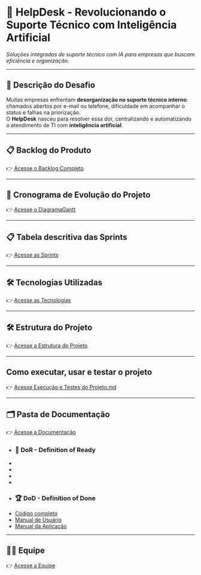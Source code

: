 # 📌 HelpDesk - Revolucionando o Suporte Técnico com Inteligência Artificial  

_Soluções integradas de suporte técnico com IA para empresas que buscam eficiência e organização._

---

## 📝 Descrição do Desafio  
Muitas empresas enfrentam **desorganização no suporte técnico interno**: chamados abertos por e-mail ou telefone, dificuldade em acompanhar o status e falhas na priorização.  
O **HelpDesk** nasceu para resolver essa dor, centralizando e automatizando o atendimento de TI com **inteligência artificial**.

---

## 📋 Backlog do Produto  

👉 [Acesse o Backlog Completo]()

---

## 📆 Cronograma de Evolução do Projeto  

👉 [Acesse o DiagramaGantt]()

---

## 📋 Tabela descritiva das Sprints  

👉 [Acesse as Sprints]()

---

## 🛠 Tecnologias Utilizadas  

👉 [Acesse as Tecnologias]()

---

## 🛠 Estrutura do Projeto

👉 [Acesse a Estrutura do Projeto]()

---

## Como executar, usar e testar o projeto

👉 [Acesse Execução e Testes do Projeto.md]()

---

## 🗂️ Pasta de Documentação

👉 [Acesse a Documentação]()

- ### 🏃‍ DoR - Definition of Ready <a id="dor"></a>

* 
* 
* 
*

- ### 🏆 DoD - Definition of Done <a id="dod"></a>

* [Código completo]()
* [Manual de Usuário]()
* [Manual da Aplicação]()

---

## 👨‍💻 Equipe

👉 [Acesse a Equipe]()
